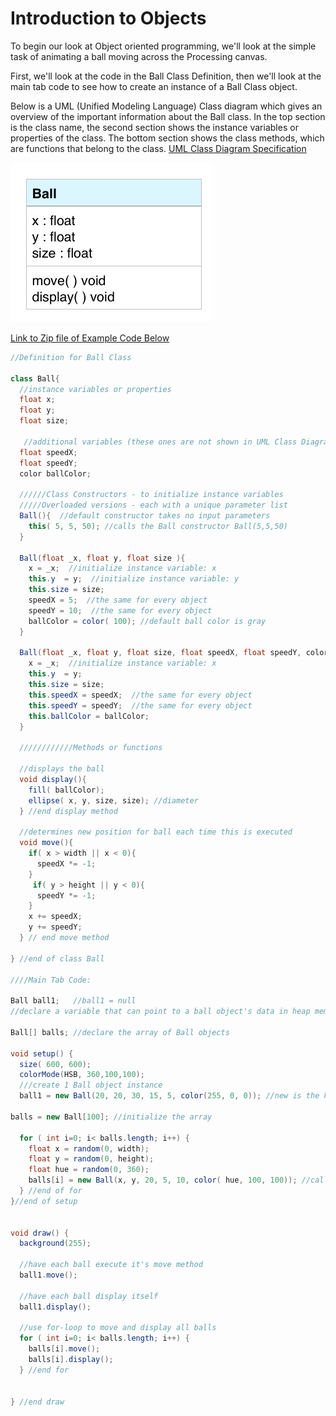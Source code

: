 # Introduction to Objects

To begin our look at Object oriented programming, we'll look at the simple task of animating a ball moving across the Processing canvas.

First, we'll look at the code in the Ball Class Definition, then we'll look at the main tab code to see how to create an instance of a Ball Class object.

Below is a UML (Unified Modeling Language) Class diagram which gives an overview of the important information about the Ball class. In the top section is the class name, the second section shows the instance variables or properties of the class. The bottom section shows the class methods, which are functions that belong to the class. [UML Class Diagram Specification](https://www.uml-diagrams.org/class-diagrams-overview.html)

![](<../.gitbook/assets/Screenshot 2016-09-16 08.30.08.png>)

[Link to Zip file of Example Code Below](https://utdallas.box.com/shared/static/j0guoj7qop0bxfblniocj4spixqnguuw.zip)

```java
//Definition for Ball Class

class Ball{
  //instance variables or properties
  float x; 
  float y;
  float size;

   //additional variables (these ones are not shown in UML Class Diagram)
  float speedX;
  float speedY;
  color ballColor;

  //////Class Constructors - to initialize instance variables
  /////Overloaded versions - each with a unique parameter list
  Ball(){  //default constructor takes no input parameters
    this( 5, 5, 50); //calls the Ball constructor Ball(5,5,50)
  }

  Ball(float _x, float y, float size ){
    x = _x;  //initialize instance variable: x
    this.y  = y;  //initialize instance variable: y
    this.size = size;
    speedX = 5;  //the same for every object
    speedY = 10;  //the same for every object
    ballColor = color( 100); //default ball color is gray
  }

  Ball(float _x, float y, float size, float speedX, float speedY, color ballColor ){
    x = _x;  //initialize instance variable: x
    this.y  = y;
    this.size = size;
    this.speedX = speedX;  //the same for every object
    this.speedY = speedY;  //the same for every object
    this.ballColor = ballColor;
  }

  ////////////Methods or functions

  //displays the ball
  void display(){
    fill( ballColor);
    ellipse( x, y, size, size); //diameter
  } //end display method

  //determines new position for ball each time this is executed
  void move(){
    if( x > width || x < 0){
      speedX *= -1;
    }
     if( y > height || y < 0){
      speedY *= -1;
    }
    x += speedX;
    y += speedY;
  } // end move method

} //end of class Ball

////Main Tab Code:

Ball ball1;   //ball1 = null
//declare a variable that can point to a ball object's data in heap memory

Ball[] balls; //declare the array of Ball objects

void setup() {
  size( 600, 600);
  colorMode(HSB, 360,100,100);
  ///create 1 Ball object instance
  ball1 = new Ball(20, 20, 30, 15, 5, color(255, 0, 0)); //new is the keyword used to create an object instance

balls = new Ball[100]; //initialize the array

  for ( int i=0; i< balls.length; i++) {
    float x = random(0, width);
    float y = random(0, height);
    float hue = random(0, 360);
    balls[i] = new Ball(x, y, 20, 5, 10, color( hue, 100, 100)); //called the constructor - we have an object instance
  } //end of for
}//end of setup


void draw() {
  background(255);

  //have each ball execute it's move method
  ball1.move();

  //have each ball display itself
  ball1.display();

  //use for-loop to move and display all balls
  for ( int i=0; i< balls.length; i++) {
    balls[i].move();
    balls[i].display();
  } //end for


} //end draw
```

